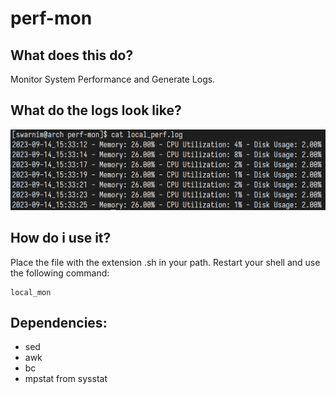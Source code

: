# perf-mon
## What does this do?

Monitor System Performance and Generate Logs.

## What do the logs look like?
![Screenshot of the contents of log file](./img/ss.png)

## How do i use it?
Place the file with the extension .sh in your path.
Restart your shell and use the following command:
```shell
local_mon
```

## Dependencies:
- sed
- awk
- bc
- mpstat from sysstat
